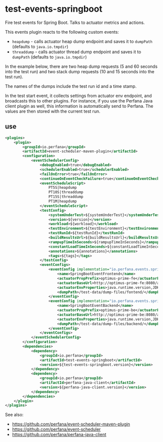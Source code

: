 # test-events-springboot
Fire test events for Spring Boot. Talks to actuator metrics and actions.

This events plugin reacts to the following custom events:
* `heapdump` - calls actuator heap dump endpoint and saves it to `dumpPath` (defaults to `java.io.tmpdir`)
* `threaddump` - calls actuator thread dump endpoint and saves it to `dumpPath` (defaults to `java.io.tmpdir`)

In the example below, there are two heap dump requests (5 and 60 seconds into the test run) and two stack dump requests (10 and 15 seconds into the test run).

The names of the dumps include the test run id and a time stamp.

In the test start event, it collects settings from actuator env endpoint, and broadcasts this to
other plugins. For instance, if you use the Perfana Java client plugin as well, this information
is automatically send to Perfana. The values are then stored with the current test run.

## use

```xml
<plugins>
    <plugin>
        <groupId>io.perfana</groupId>
        <artifactId>event-scheduler-maven-plugin</artifactId>
        <configuration>
            <eventSchedulerConfig>
                <debugEnabled>true</debugEnabled>
                <schedulerEnabled>true</schedulerEnabled>
                <failOnError>true</failOnError>
                <continueOnEventCheckFailure>true</continueOnEventCheckFailure>
                <eventScheduleScript>
                    PT5S|heapdump
                    PT10S|threaddump
                    PT15S|threaddump
                    PT1M|heapdump
                </eventScheduleScript>
                <testConfig>
                    <systemUnderTest>${systemUnderTest}</systemUnderTest>
                    <version>${version}</version>
                    <workload>${workload}</workload>
                    <testEnvironment>${testEnvironment}</testEnvironment>
                    <testRunId>${testRunId}</testRunId>
                    <buildResultsUrl>${buildResultsUrl}</buildResultsUrl>
                    <rampupTimeInSeconds>${rampupTimeInSeconds}</rampupTimeInSeconds>
                    <constantLoadTimeInSeconds>${constantLoadTimeInSeconds}</constantLoadTimeInSeconds>
                    <annotations>${annotations}</annotations>
                    <tags>${tags}</tags>
                </testConfig>
                <eventConfigs>
                    <eventConfig implementation="io.perfana.events.springboot.event.SpringBootEventConfig">
                        <name>SpringBootEventFrontend</name>
                        <actuatorPropPrefix>optimus-prime-fe</actuatorPropPrefix>
                        <actuatorBaseUrl>http://optimus-prime-fe:8080/actuator</actuatorBaseUrl>
                        <actuatorEnvProperties>java.runtime.version,JDK_JAVA_OPTIONS,afterburner.async_core_pool_size</actuatorEnvProperties>
                        <dumpPath>/test-data/dump-files/fontend/</dumpPath>
                    </eventConfig>
                    <eventConfig implementation="io.perfana.events.springboot.event.SpringBootEventConfig">
                        <name>SpringBootEventBackend</name>
                        <actuatorPropPrefix>optimus-prime-be</actuatorPropPrefix>
                        <actuatorBaseUrl>http://optimus-prime-be:8080/actuator</actuatorBaseUrl>
                        <actuatorEnvProperties>java.runtime.version,JDK_JAVA_OPTIONS,afterburner.async_core_pool_size</actuatorEnvProperties>
                        <dumpPath>/test-data/dump-files/backend/</dumpPath>
                    </eventConfig>
                </eventConfigs>
            </eventSchedulerConfig>
        </configuration>
        <dependencies>
            <dependency>
                <groupId>io.perfana</groupId>
                <artifactId>test-events-springboot</artifactId>
                <version>${test-events-springboot.version}</version>
            </dependency>
            <dependency>
                <groupId>io.perfana</groupId>
                <artifactId>perfana-java-client</artifactId>
                <version>${perfana-java-client.version}</version>
            </dependency>
        </dependencies>
    </plugin>
</plugins>
```

See also:
* https://github.com/perfana/event-scheduler-maven-plugin
* https://github.com/perfana/event-scheduler
* https://github.com/perfana/perfana-java-client
